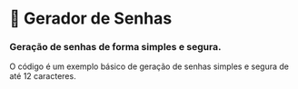 # :key: Gerador de Senhas

### Geração de senhas de forma simples e segura.

O código é um exemplo básico de geração de senhas simples e segura de até 12 caracteres.